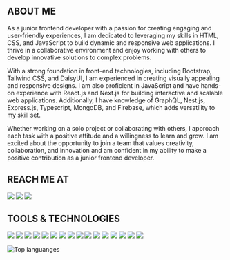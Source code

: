 <!-- <img src="https://media.giphy.com/media/ZVik7pBtu9dNS/giphy.gif" width="100%" height="300" /> -->

## ABOUT ME

As a junior frontend developer with a passion for creating engaging and user-friendly experiences, I am dedicated to leveraging my skills in HTML, CSS, and JavaScript to build dynamic and responsive web applications. I thrive in a collaborative environment and enjoy working with others to develop innovative solutions to complex problems.

With a strong foundation in front-end technologies, including Bootstrap, Tailwind CSS, and DaisyUI, I am experienced in creating visually appealing and responsive designs. I am also proficient in JavaScript and have hands-on experience with React.js and Next.js for building interactive and scalable web applications. Additionally, I have knowledge of GraphQL, Nest.js, Express.js, Typescript, MongoDB, and Firebase, which adds versatility to my skill set.

Whether working on a solo project or collaborating with others, I approach each task with a positive attitude and a willingness to learn and grow. I am excited about the opportunity to join a team that values creativity, collaboration, and innovation and am confident in my ability to make a positive contribution as a junior frontend developer.

## REACH ME AT

<p align="left">
<a href="https://www.linkedin.com/in/tushar-kumar-shaha/"><img src="https://img.shields.io/badge/linkedin-%230077B5.svg?style=for-the-badge&logo=linkedin&logoColor=white"></a>
<a href="https://stackoverflow.com/users/16843566"><img src="https://img.shields.io/badge/Stack%20Overflow-FE7A16?style=for-the-badge&logo=stackoverflow&logoColor=white"></a>
<a href="https://www.facebook.com/tusharkshaha619"><img src="https://img.shields.io/badge/Facebook-%231877F2.svg?style=for-the-badge&logo=Facebook&logoColor=white"></a>
</p>

## TOOLS & TECHNOLOGIES

<p align="left">
<img src="https://img.shields.io/badge/HTML-FF5733?style=flat&logo=html5&logoColor=white">
<img src="https://img.shields.io/badge/CSS-2965F1?style=flat&logo=css3&logoColor=white">
<img src="https://img.shields.io/badge/BOOTSTRAP-7952B3?style=flat&logo=bootstrap&logoColor=white">
<img src="https://img.shields.io/badge/TAILWIND CSS-38B2AC?style=flat&logo=tailwindcss&logoColor=white">
<img src="https://img.shields.io/badge/JAVASCRIPT-F7DF1E?style=flat&logo=javascript&logoColor=black">
<img src="https://img.shields.io/badge/REACT-61DAFB?style=flat&logo=react&logoColor=black">
<img src="https://img.shields.io/badge/NEXTJS-000000?style=flat&logo=next.js&logoColor=white">
<img src="https://img.shields.io/badge/GRAPHQL-E10098?style=flat&logo=graphql&logoColor=white">
<img src="https://img.shields.io/badge/NESTJS-E0234E?style=flat&logo=nestjs&logoColor=white">
<img src="https://img.shields.io/badge/EXPRESS JS-000000?style=flat&logo=express&logoColor=white">
<img src="https://img.shields.io/badge/TYPESCRIPT-3178C6?style=flat&logo=typescript&logoColor=white">
<img src="https://img.shields.io/badge/MONGODB-47A248?style=flat&logo=mongodb&logoColor=white">
<img src="https://img.shields.io/badge/FIREBASE-FFCA28?style=flat&logo=firebase&logoColor=black">
<img src="https://img.shields.io/badge/GIT-F05032?style=flat&logo=git&logoColor=white">
<img src="https://img.shields.io/badge/GITHUB-181717?style=flat&logo=github&logoColor=white">
<img src="https://img.shields.io/badge/VS%20CODE-007ACC?style=flat&logo=visual-studio-code&logoColor=white">
</p>

<img align="left" src="https://github-readme-stats.vercel.app/api/top-langs/?username=tusharshaha&langs_count=3&theme=radical" alt="Top languanges" />
<!-- <img align="left" src="https://github-readme-stats.vercel.app/api?username=tusharshaha&show_icons=true&line_height=27&count_private=true&theme=radical" alt="GitHub Stats" /> -->
